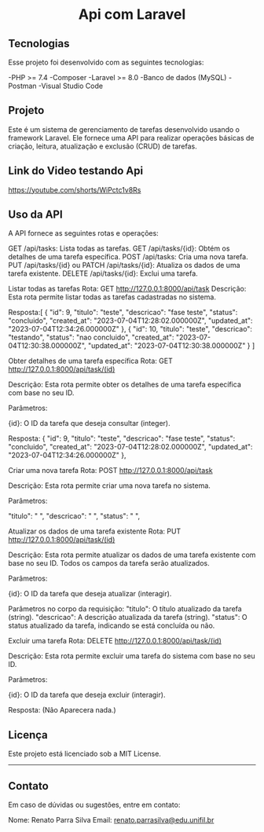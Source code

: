 <h1 align="center"> Api com Laravel  </h1>


##  Tecnologias

Esse projeto foi desenvolvido com as seguintes tecnologias:

-PHP >= 7.4
-Composer
-Laravel >= 8.0
-Banco de dados (MySQL)
-Postman
-Visual Studio Code

## Projeto

Este é um sistema de gerenciamento de tarefas desenvolvido usando o framework Laravel. Ele fornece uma API para realizar operações básicas de criação, leitura, atualização e exclusão (CRUD) de tarefas.

## Link do Video testando Api
https://youtube.com/shorts/WiPctc1v8Rs


## Uso da API

A API fornece as seguintes rotas e operações:

GET /api/tasks: Lista todas as tarefas.
GET /api/tasks/{id}: Obtém os detalhes de uma tarefa específica.
POST /api/tasks: Cria uma nova tarefa.
PUT /api/tasks/{id} ou PATCH /api/tasks/{id}: Atualiza os dados de uma tarefa existente.
DELETE /api/tasks/{id}: Exclui uma tarefa.

Listar todas as tarefas
Rota: GET http://127.0.0.1:8000/api/task
Descrição: Esta rota permite listar todas as tarefas cadastradas no sistema.

Resposta:[
    {
        "id": 9,
        "titulo": "teste",
        "descricao": "fase teste",
        "status": "concluido",
        "created_at": "2023-07-04T12:28:02.000000Z",
        "updated_at": "2023-07-04T12:34:26.000000Z"
    },
    {
        "id": 10,
        "titulo": "teste",
        "descricao": "testando",
        "status": "nao concluido",
        "created_at": "2023-07-04T12:30:38.000000Z",
        "updated_at": "2023-07-04T12:30:38.000000Z"
    }
]

Obter detalhes de uma tarefa específica
Rota: GET http://127.0.0.1:8000/api/task/(id)

Descrição: Esta rota permite obter os detalhes de uma tarefa específica com base no seu ID.

Parâmetros:

{id}: O ID da tarefa que deseja consultar (integer).

Resposta:
 {
        "id": 9,
        "titulo": "teste",
        "descricao": "fase teste",
        "status": "concluido",
        "created_at": "2023-07-04T12:28:02.000000Z",
        "updated_at": "2023-07-04T12:34:26.000000Z"
    },


Criar uma nova tarefa
Rota: POST http://127.0.0.1:8000/api/task

Descrição: Esta rota permite criar uma nova tarefa no sistema.

Parâmetros:

"titulo": "  ",
"descricao": "  ",
"status": "  ",

Atualizar os dados de uma tarefa existente
Rota: PUT http://127.0.0.1:8000/api/task/(id)


Descrição: Esta rota permite atualizar os dados de uma tarefa existente com base no seu ID. Todos os campos da tarefa serão atualizados.

Parâmetros:

{id}: O ID da tarefa que deseja atualizar (interagir).

Parâmetros no corpo da requisição:
"titulo": O título atualizado da tarefa (string).
"descricao": A descrição atualizada da tarefa (string).
"status": O status atualizado da tarefa, indicando se está concluída ou não.

Excluir uma tarefa
Rota: DELETE http://127.0.0.1:8000/api/task/(id)

Descrição: Esta rota permite excluir uma tarefa do sistema com base no seu ID.

Parâmetros:

{id}: O ID da tarefa que deseja excluir (interagir).

Resposta: (Não Aparecera nada.)

## Licença

Este projeto está licenciado sob a MIT License.

---
## Contato

Em caso de dúvidas ou sugestões, entre em contato:

Nome: Renato Parra Silva
Email: renato.parrasilva@edu.unifil.br